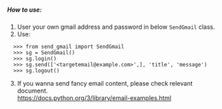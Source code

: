 ##### How to use:

1. User your own gmail address and password in below `SendGmail` class.
2. Use:
```
  >>> from send_gmail import SendGmail
  >>> sg = SendGmail()
  >>> sg.login()
  >>> sg.send(['<targetemail@example.com>',], 'title', 'message')
  >>> sg.logout()
```
3. If you wanna send fancy email content, please check relevant document.  
https://docs.python.org/3/library/email-examples.html

